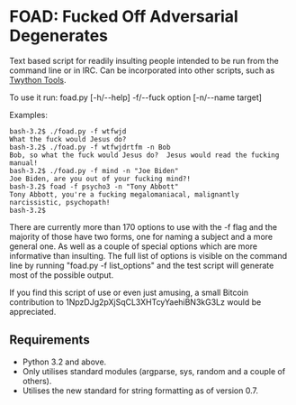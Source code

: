 FOAD: Fucked Off Adversarial Degenerates
========================================

Text based script for readily insulting people intended to be run from
the command line or in IRC.  Can be incorporated into other scripts,
such as [Twython Tools](https://github.com/adversary-org/twython-tools).

To use it run: foad.py [-h/--help] -f/--fuck option [-n/--name target]

Examples:

```
bash-3.2$ ./foad.py -f wtfwjd
What the fuck would Jesus do?
bash-3.2$ ./foad.py -f wtfwjdrtfm -n Bob
Bob, so what the fuck would Jesus do?  Jesus would read the fucking manual!
bash-3.2$ ./foad.py -f mind -n "Joe Biden"
Joe Biden, are you out of your fucking mind?!
bash-3.2$ foad -f psycho3 -n "Tony Abbott"
Tony Abbott, you're a fucking megalomaniacal, malignantly narcissistic, psychopath!
bash-3.2$ 
```

There are currently more than 170 options to use with the -f flag and
the majority of those have two forms, one for naming a subject and a
more general one.  As well as a couple of special options which are
more informative than insulting.  The full list of options is visible
on the command line by running "foad.py -f list_options" and the test
script will generate most of the possible output.

If you find this script of use or even just amusing, a small Bitcoin
contribution to 1NpzDJg2pXjSqCL3XHTcyYaehiBN3kG3Lz would be
appreciated.


## Requirements

* Python 3.2 and above.
* Only utilises standard modules (argparse, sys, random and a couple
  of others).
* Utilises the new standard for string formatting as of version 0.7.
